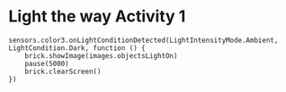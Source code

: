 # Light the way Activity 1

```blocks
sensors.color3.onLightConditionDetected(LightIntensityMode.Ambient, LightCondition.Dark, function () {
    brick.showImage(images.objectsLightOn)
    pause(5000)
    brick.clearScreen()
})
```